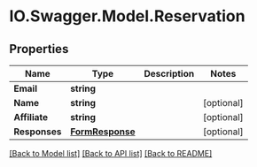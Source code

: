 # IO.Swagger.Model.Reservation
## Properties

Name | Type | Description | Notes
------------ | ------------- | ------------- | -------------
**Email** | **string** |  | 
**Name** | **string** |  | [optional] 
**Affiliate** | **string** |  | [optional] 
**Responses** | [**FormResponse**](FormResponse.md) |  | [optional] 

[[Back to Model list]](../README.md#documentation-for-models) [[Back to API list]](../README.md#documentation-for-api-endpoints) [[Back to README]](../README.md)

